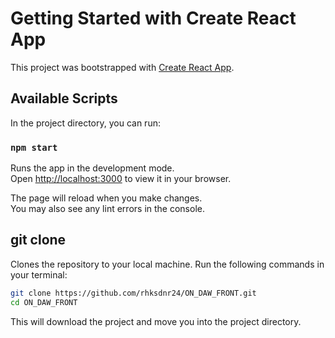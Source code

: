 # Getting Started with Create React App

This project was bootstrapped with [Create React App](https://github.com/facebook/create-react-app).

## Available Scripts

In the project directory, you can run:

### `npm start`

Runs the app in the development mode.\
Open [http://localhost:3000](http://localhost:3000) to view it in your browser.

The page will reload when you make changes.\
You may also see any lint errors in the console.

## git clone
Clones the repository to your local machine.
Run the following commands in your terminal:


```bash
git clone https://github.com/rhksdnr24/ON_DAW_FRONT.git
cd ON_DAW_FRONT
```
This will download the project and move you into the project directory.

